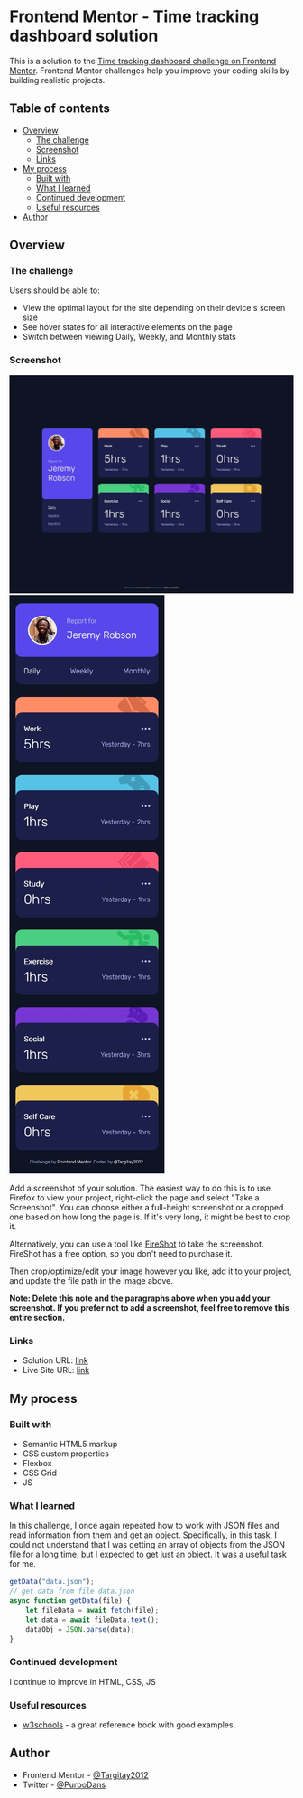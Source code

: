 # Frontend Mentor - Time tracking dashboard solution

This is a solution to the [Time tracking dashboard challenge on Frontend Mentor](https://www.frontendmentor.io/challenges/time-tracking-dashboard-UIQ7167Jw). Frontend Mentor challenges help you improve your coding skills by building realistic projects.

## Table of contents

- [Overview](#overview)
  - [The challenge](#the-challenge)
  - [Screenshot](#screenshot)
  - [Links](#links)
- [My process](#my-process)
  - [Built with](#built-with)
  - [What I learned](#what-i-learned)
  - [Continued development](#continued-development)
  - [Useful resources](#useful-resources)
- [Author](#author)

## Overview

### The challenge

Users should be able to:

- View the optimal layout for the site depending on their device's screen size
- See hover states for all interactive elements on the page
- Switch between viewing Daily, Weekly, and Monthly stats

### Screenshot

![](./screenshot-1.jpg)
![](./screenshot-2.jpg)

Add a screenshot of your solution. The easiest way to do this is to use Firefox to view your project, right-click the page and select "Take a Screenshot". You can choose either a full-height screenshot or a cropped one based on how long the page is. If it's very long, it might be best to crop it.

Alternatively, you can use a tool like [FireShot](https://getfireshot.com/) to take the screenshot. FireShot has a free option, so you don't need to purchase it.

Then crop/optimize/edit your image however you like, add it to your project, and update the file path in the image above.

**Note: Delete this note and the paragraphs above when you add your screenshot. If you prefer not to add a screenshot, feel free to remove this entire section.**

### Links

- Solution URL: [link](https://github.com/Targitay2012/frontendmentor/tree/main/2.%20Junior/time-tracking-dashboard-main)
- Live Site URL: [link](https://targitay2012.github.io/frontendmentor/2.%20Junior/time-tracking-dashboard-main/)

## My process

### Built with

- Semantic HTML5 markup
- CSS custom properties
- Flexbox
- CSS Grid
- JS

### What I learned

In this challenge, I once again repeated how to work with JSON files and read information from them and get an object. Specifically, in this task, I could not understand that I was getting an array of objects from the JSON file for a long time, but I expected to get just an object. It was a useful task for me.

```js
getData("data.json");
// get data from file data.json
async function getData(file) {
	let fileData = await fetch(file);
	let data = await fileData.text();
	dataObj = JSON.parse(data);
}
```

### Continued development

I continue to improve in HTML, CSS, JS

### Useful resources

- [w3schools](https://www.w3schools.com/) - a great reference book with good examples.

## Author

- Frontend Mentor - [@Targitay2012](https://www.frontendmentor.io/profile/Targitay2012)
- Twitter - [@PurboDans](https://www.twitter.com/PurboDans)
